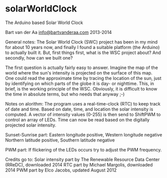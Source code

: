 solarWorldClock
===============

The Arduino based Solar World Clock

Bart van der Aa
info@bartvanderaa.com
2013-2014
 
General notes:
The Solar World Clock (SWC) project has been in my mind for about 10 years now, and finally I found a suitable platform (the Arduino) to actually built it. 
But, first things first, what is the WSC project about? And secondly, how can we built one?

The first question is actually fairly easy to answer. Imagine the map of the world where the sun's intensity is projected on the surface of this map.   
One could read the approximate time by tracing the location of the sun, just by identifying on which parts of the globe it is day- or nighttime. 
This, in brief, is the working principle of the WSC. Obviously, it is difficult to know the time in absolute terms, but who needs that anyway ;-)
 
Notes on alorithm:
The program uses a real-time-clock (RTC) to keep track of date and time. Based on date, time, and location the solar intensity is computed.
A vector of intensity values (0-255) is then send to ShiftPWM to control an array of LEDs. Time can now be read based on the digitally projected solar intensity. 
 
Sunset-Sunrise part:
Eastern longitude positive, Western longitude negative       
Northern latitude positive, Southern latitude negative
 
PWM part:
If flickering of the LEDs occurs try to adjust the PWM frequency.
 
Credits go to:
Solar intensity part by The Renewable Resource Data Center (RReDC), downloaded 2014
RTC part by Michael Margolis, downloaded 2014 
PWM part by Elco Jacobs, updated August 2012